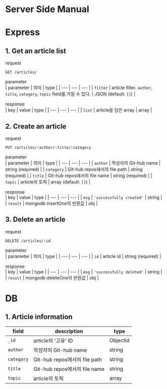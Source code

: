 # Server Side Manual
  
  
# Express

## 1. Get an article list  

request  
```http
GET /articles/
```  
parameter  
| parameter | 의미 | type |
| --- | --- | --- |
| `filter` | article filter. `author`, `title`, `category`, `topic` field를 가질 수 있다. | JSON (default: `{}`) |

response  
| key | value | type |
| --- | --- | --- |
| `list` | article을 담은 array | array |

## 2. Create an article  

request  
```http
PUT /articles/:author/:title/:category
```  
parameter  
| parameter | 의미 | type |
| --- | --- | --- |
| `author` | 작성자의 Git-hub name | string (required) |
| `category` | Git-hub repos에서의 file path | string (required) |
| `title` | Git-hub repos에서의 file name | string (required) |
| `topic` | article의 토픽 | array (default: `[]`) |

response  
| key | value | type |
| --- | --- | --- |
| `msg` | `'successfully created'` | string |
| `result` | mongodb insertOne의 반환값 | obj |

## 3. Delete an article 

request  
```http
DELETE /articles/:id
```  
parameter  
| parameter | 의미 | type |
| --- | --- | --- |
| `id` | article id | string (required) |
  
response  
| key | value | type |
| --- | --- | --- |
| `msg` | `'successfully deleted'` | string |
| `result` | mongodb deleteOne의 반환값 | obj |

# DB

## 1. Article information
| field | description | type |
| --- | --- | --- |
| `_id` | article의 '고유' ID | Objectid |
| `author` | 작성자의 Git-hub name | string |
| `category` | Git-hub repos에서의 file path | string |
| `title` | Git-hub repos에서의 file name | string |
| `topic` | article의 토픽 | array |
